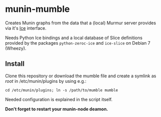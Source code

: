 munin-mumble
============

Creates Munin graphs from the data that a (local) Murmur server provides via it's [Ice](http://www.zeroc.com/ice.html) interface.

Needs Python Ice bindings and a local database of Slice definitions provided by the packages `python-zeroc-ice` and `ice-slice` on Debian 7 (Wheezy).

Install
-------

Clone this repository or download the mumble file and create a
symlink as *root* in /etc/munin/plugins by using e.g.:

	cd /etc/munin/plugins; ln -s /path/to/mumble mumble

Needed configuration is explained in the script itself.

**Don't forget to restart your munin-node deamon.**
